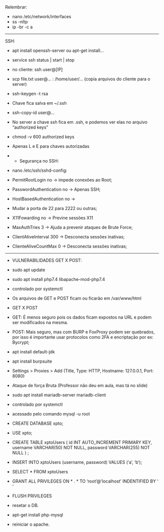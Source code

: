 Relembrar:
- nano /etc/network/interfaces
- ss -nltp
- ip -br -c a

--------------------------------------------

SSH:
- apt install openssh-server ou apt-get install…
- service ssh status | start | stop
- no cliente: ssh user@[IP]
- scp file.txt user@... : /home/user/…  (copia arquivos do cliente para o server)


- ssh-keygen -t rsa
- Chave fica salva em ~/.ssh
- ssh-copy-id user@...
- No server a chave ssh fica em .ssh, e podemos ver elas no arquivo “authorized keys”


- chmod -v 600 authorized keys
- Apenas L e E para chaves autorizadas


- + Segurança no SSH:
- nano /etc/ssh/sshd-config:
- PermitRootLogin no -> impede conexões ao Root;
- PasswordAuthentication no -> Apenas SSH;
- HostBasedAuthentication no ->
- Mudar a porta de 22 para 2222 ou outras;
- X11Fowarding no -> Previne sessões X11
- MaxAuthTries 3 -> Ajuda a prevenir ataques de Brute Force;
- ClientAtiveInterval 300 -> Desconecta sessões inativas;
- ClienteAliveCountMax 0 -> Desconecta sessões inativas;

----------------------------------

- VULNERABILIDADES GET X POST:
- sudo apt update
- sudo apt install php7.4 libapache-mod-php7.4
- controlado por systemctl


- Os arquivos de GET e POST ficam ou ficarão em /var/www/html

- GET X POST
- GET: É menos seguro pois os dados ficam expostos na URL e podem ser modificados na mesma.
- POST: Mais seguro, mas com BURP e FoxProxy podem ser quebrados, por isso é importante usar protocolos como 2FA e encriptação por ex: Bycrypt;


- apt install default-jdk 
- apt install burpsuite
- Settings > Proxies > Add (Title, Type: HTTP, Hostname: 127.0.0.1, Port: 8080) 
- Ataque de força Bruta (Professor não deu em aula, mas tá no slide)
- sudo apt install mariadb-server mariadb-client
- controlado por systemctl
- acessado pelo comando mysql -u root
- CREATE DATABASE xpto;
- USE xpto;
- CREATE TABLE xptoUsers (
	id INT AUTO_INCREMENT PRIMARY KEY,
	username VARCHAR(50) NOT NULL,
	password VARCHAR(255) NOT NULL
) ;
- INSERT INTO xptoUsers (username, password) VALUES (‘a’, ‘b’);
- SELECT * FROM xptoUsers
- GRANT ALL PRIVILEGES ON * . * TO ‘root’@’localhost’ INDENTIFIED BY ‘ ‘
- FLUSH PRIVILEGES
- resetar o DB.
- apt-get install php-mysql
- reiniciar o apache.
